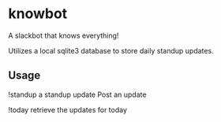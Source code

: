 # knowbot
A slackbot that knows everything!

Utilizes a local sqlite3 database to store daily standup updates.

## Usage
!standup a standup update
Post an update

!today
retrieve the updates for today